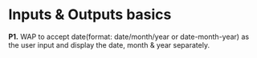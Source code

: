 # Inputs & Outputs basics

**P1.** WAP to accept date(format: date/month/year or date-month-year) as the user input and display the date, month & year separately.
